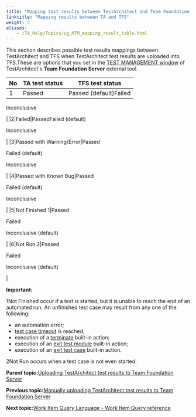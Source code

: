 ```yaml
--- 
title: "Mapping test results between TestArchitect and Team Foundation Server"
linktitle: "Mapping results between TA and TFS"
weight: 3
aliases: 
    - /TA_Help/Topics/ug_MTM_mapping_result_table.html
---
```


This section describes possible test results mappings between TestArchitect and TFS when TestArchitect test results are uploaded into TFS.These are options that you set in the [TEST MANAGEMENT window](Integration_MTM_connecting_TFS.html) of TestArchitect's **Team Foundation Server** external tool.

|No|TA test status|TFS test status|
|--|--------------|---------------|
|1|Passed|Passed \(default\)Failed

Inconclusive

|
|2|Failed|PassedFailed \(default\)

Inconclusive

|
|3|Passed with Warning/Error|Passed

 Failed \(default\)

 Inconclusive

|
|4|Passed with Known Bug|Passed

 Failed \(default\)

 Inconclusive

|
|5|Not Finished 1|Passed

 Failed

 Inconclusive \(default\)

|
|6|Not Run 2|Passed

 Failed

 Inconclusive \(default\)

|

**Important:**

1Not Finished occur if a test is started, but it is unable to reach the end of an automated run. An unfinished test case may result from any one of the following:

-   an automation error;
-   [test case timeout](/TA_Automation/Topics/aut_stop_tests_after_timeout.html) is reached;
-   execution of a [terminate](/TA_Automation/Topics/bia_terminate.html) built-in action;
-   execution of an [exit test module](/TA_Automation/Topics/bia_exit_test_module.html) built-in action;
-   execution of an [exit test case](/TA_Automation/Topics/bia_test_case.html) built-in action.

2Not Run occurs when a test case is not even started.

**Parent topic:**[Uploading TestArchitect test results to Team Foundation Server](/TA_Help/Topics/ug_MTM_upload_result.html)

**Previous topic:**[Manually uploading TestArchitect test results to Team Foundation Server](/TA_Help/Topics/ug_MTM_upload_result_manual.html)

**Next topic:**[Work Item Query Language - Work Item Query reference](/TA_Help/Topics/ug_MTM_WIQL_reference.html)

